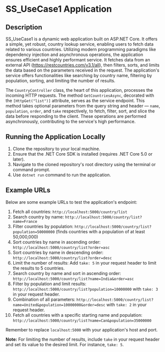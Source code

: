 # SS_UseCase1 Application

## Description

SS_UseCase1 is a dynamic web application built on ASP.NET Core. It offers a simple, yet robust, country lookup service, enabling users to fetch data related to various countries. Utilizing modern programming paradigms like dependency injection and asynchronous operations, the application ensures efficient and highly performant service. It fetches data from an external API (https://restcountries.com/v3.1/all), then filters, sorts, and limits the data based on the parameters received in the request. The application's service offers functionalities like searching by country name, filtering by population, sorting, and limiting the number of results.

The `CountryController` class, the heart of this application, processes the incoming HTTP requests. The method `GetCountriesAsync`, decorated with the `[HttpGet("list")]` attribute, serves as the service endpoint. This method takes optional parameters from the query string and header — `name`, `population`, `order`, and `take` respectively, to fetch, filter, sort, and slice the data before responding to the client. These operations are performed asynchronously, contributing to the service's high performance.

## Running the Application Locally

1. Clone the repository to your local machine.
2. Ensure that the .NET Core SDK is installed (requires .NET Core 5.0 or later).
3. Navigate to the cloned repository's root directory using the terminal or command prompt.
4. Use `dotnet run` command to run the application.

## Example URLs

Below are some example URLs to test the application's endpoint:

1. Fetch all countries: `http://localhost:5000/country/list`
2. Search country by name: `http://localhost:5000/country/list?name=France`
3. Filter countries by population: `http://localhost:5000/country/list?population=50000000` (finds countries with a population of at least 50,000,000)
4. Sort countries by name in ascending order: `http://localhost:5000/country/list?order=asc`
5. Sort countries by name in descending order: `http://localhost:5000/country/list?order=desc`
6. Limit the number of results: Add `take: 5` in your request header to limit the results to 5 countries.
7. Search country by name and sort in ascending order: `http://localhost:5000/country/list?name=India&order=asc`
8. Filter by population and limit results: `http://localhost:5000/country/list?population=10000000` with `take: 3` in your request header.
9. Combination of all parameters: `http://localhost:5000/country/list?name=United&population=10000000&order=desc` with `take: 2` in your request header.
10. Fetch all countries with a specific starting name and population: `http://localhost:5000/country/list?name=Can&population=35000000` 

Remember to replace `localhost:5000` with your application's host and port.

**Note:** For limiting the number of results, include `take` in your request header and set its value to the desired limit. For instance, `take: 5`.
